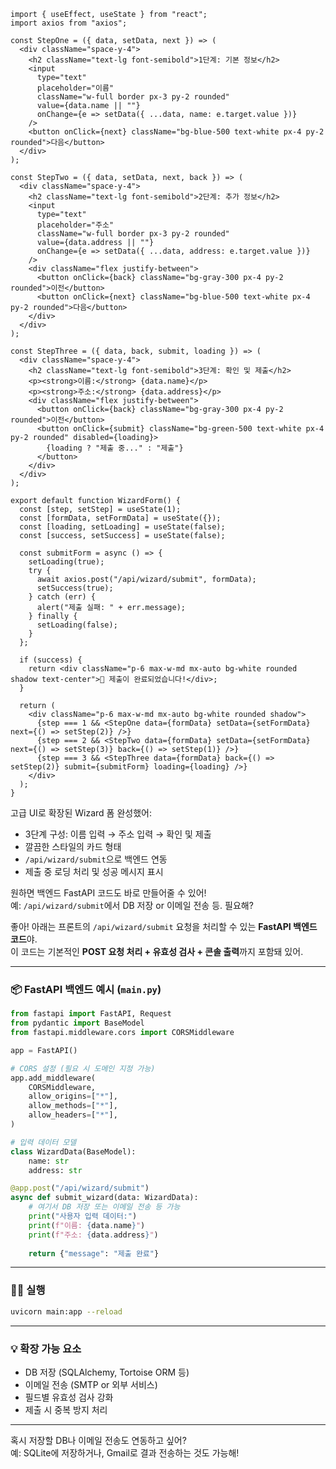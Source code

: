 

```commandline
import { useEffect, useState } from "react";
import axios from "axios";

const StepOne = ({ data, setData, next }) => (
  <div className="space-y-4">
    <h2 className="text-lg font-semibold">1단계: 기본 정보</h2>
    <input
      type="text"
      placeholder="이름"
      className="w-full border px-3 py-2 rounded"
      value={data.name || ""}
      onChange={e => setData({ ...data, name: e.target.value })}
    />
    <button onClick={next} className="bg-blue-500 text-white px-4 py-2 rounded">다음</button>
  </div>
);

const StepTwo = ({ data, setData, next, back }) => (
  <div className="space-y-4">
    <h2 className="text-lg font-semibold">2단계: 추가 정보</h2>
    <input
      type="text"
      placeholder="주소"
      className="w-full border px-3 py-2 rounded"
      value={data.address || ""}
      onChange={e => setData({ ...data, address: e.target.value })}
    />
    <div className="flex justify-between">
      <button onClick={back} className="bg-gray-300 px-4 py-2 rounded">이전</button>
      <button onClick={next} className="bg-blue-500 text-white px-4 py-2 rounded">다음</button>
    </div>
  </div>
);

const StepThree = ({ data, back, submit, loading }) => (
  <div className="space-y-4">
    <h2 className="text-lg font-semibold">3단계: 확인 및 제출</h2>
    <p><strong>이름:</strong> {data.name}</p>
    <p><strong>주소:</strong> {data.address}</p>
    <div className="flex justify-between">
      <button onClick={back} className="bg-gray-300 px-4 py-2 rounded">이전</button>
      <button onClick={submit} className="bg-green-500 text-white px-4 py-2 rounded" disabled={loading}>
        {loading ? "제출 중..." : "제출"}
      </button>
    </div>
  </div>
);

export default function WizardForm() {
  const [step, setStep] = useState(1);
  const [formData, setFormData] = useState({});
  const [loading, setLoading] = useState(false);
  const [success, setSuccess] = useState(false);

  const submitForm = async () => {
    setLoading(true);
    try {
      await axios.post("/api/wizard/submit", formData);
      setSuccess(true);
    } catch (err) {
      alert("제출 실패: " + err.message);
    } finally {
      setLoading(false);
    }
  };

  if (success) {
    return <div className="p-6 max-w-md mx-auto bg-white rounded shadow text-center">🎉 제출이 완료되었습니다!</div>;
  }

  return (
    <div className="p-6 max-w-md mx-auto bg-white rounded shadow">
      {step === 1 && <StepOne data={formData} setData={setFormData} next={() => setStep(2)} />}
      {step === 2 && <StepTwo data={formData} setData={setFormData} next={() => setStep(3)} back={() => setStep(1)} />}
      {step === 3 && <StepThree data={formData} back={() => setStep(2)} submit={submitForm} loading={loading} />}
    </div>
  );
}
```

고급 UI로 확장된 Wizard 폼 완성했어:

- 3단계 구성: 이름 입력 → 주소 입력 → 확인 및 제출
- 깔끔한 스타일의 카드 형태
- `/api/wizard/submit`으로 백엔드 연동
- 제출 중 로딩 처리 및 성공 메시지 표시

원하면 백엔드 FastAPI 코드도 바로 만들어줄 수 있어!  
예: `/api/wizard/submit`에서 DB 저장 or 이메일 전송 등. 필요해?




좋아! 아래는 프론트의 `/api/wizard/submit` 요청을 처리할 수 있는 **FastAPI 백엔드 코드**야.  
이 코드는 기본적인 **POST 요청 처리 + 유효성 검사 + 콘솔 출력**까지 포함돼 있어.

---

### 📦 FastAPI 백엔드 예시 (`main.py`)

```python
from fastapi import FastAPI, Request
from pydantic import BaseModel
from fastapi.middleware.cors import CORSMiddleware

app = FastAPI()

# CORS 설정 (필요 시 도메인 지정 가능)
app.add_middleware(
    CORSMiddleware,
    allow_origins=["*"],
    allow_methods=["*"],
    allow_headers=["*"],
)

# 입력 데이터 모델
class WizardData(BaseModel):
    name: str
    address: str

@app.post("/api/wizard/submit")
async def submit_wizard(data: WizardData):
    # 여기서 DB 저장 또는 이메일 전송 등 가능
    print("사용자 입력 데이터:")
    print(f"이름: {data.name}")
    print(f"주소: {data.address}")
    
    return {"message": "제출 완료"}
```

---

### 🏃‍♂️ 실행

```bash
uvicorn main:app --reload
```

---

### 💡 확장 가능 요소

- DB 저장 (SQLAlchemy, Tortoise ORM 등)
- 이메일 전송 (SMTP or 외부 서비스)
- 필드별 유효성 검사 강화
- 제출 시 중복 방지 처리

---

혹시 저장할 DB나 이메일 전송도 연동하고 싶어?  
예: SQLite에 저장하거나, Gmail로 결과 전송하는 것도 가능해!